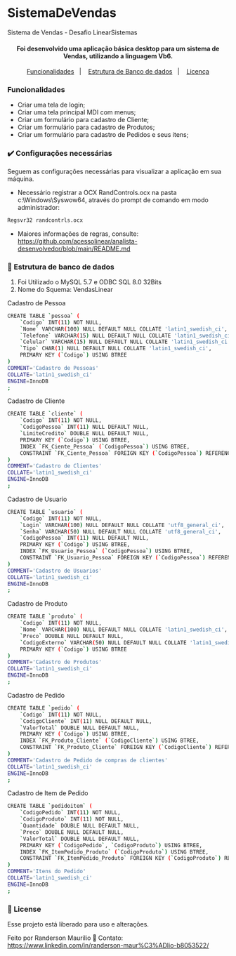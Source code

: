 # SistemaDeVendas
Sistema de Vendas - Desafio LinearSistemas

<h4 align="center">
  Foi desenvolvido uma aplicação básica desktop para um sistema de Vendas, utilizando a linguagem Vb6.
</h4>

<p align="center">
  <a href="#funcionalidades">Funcionalidades</a>&nbsp;&nbsp;&nbsp;|&nbsp;&nbsp;&nbsp;
  <a href="#EstruturaDB">Estrutura de Banco de dados</a>&nbsp;&nbsp;&nbsp;|&nbsp;&nbsp;&nbsp;
  <a href="#memo-license">Licença</a>
</p>

### Funcionalidades

- Criar uma tela de login;
- Criar uma tela principal MDI com menus;
- Criar um formulário para cadastro de Cliente;
- Criar um formulário para cadastro de Produtos;
- Criar um formulário para cadastro de Pedidos e seus itens;

### :heavy_check_mark: Configurações necessárias

Seguem as configurações necessárias para visualizar a aplicação em sua máquina.

-  Necessário registrar a OCX RandControls.ocx na pasta c:\Windows\Syswow64, através do prompt de comando em modo administrador:
```bash
Regsvr32 randcontrls.ocx
```
- Maiores informações de regras, consulte: </br>
https://github.com/acessolinear/analista-desenvolvedor/blob/main/README.md

### <h3 id="EstruturaDB">🎲 Estrutura de banco de dados</h3>
1. Foi Utilizado o MySQL 5.7 e ODBC SQL 8.0 32Bits
2. Nome do Squema: VendasLinear

Cadastro de Pessoa
```bash
CREATE TABLE `pessoa` (
	`Codigo` INT(11) NOT NULL,
	`Nome` VARCHAR(100) NULL DEFAULT NULL COLLATE 'latin1_swedish_ci',
	`Telefone` VARCHAR(15) NULL DEFAULT NULL COLLATE 'latin1_swedish_ci',
	`Celular` VARCHAR(15) NULL DEFAULT NULL COLLATE 'latin1_swedish_ci',
	`Tipo` CHAR(1) NULL DEFAULT NULL COLLATE 'latin1_swedish_ci',
	PRIMARY KEY (`Codigo`) USING BTREE
)
COMMENT='Cadastro de Pessoas'
COLLATE='latin1_swedish_ci'
ENGINE=InnoDB
;
```
Cadastro de Cliente
```bash
CREATE TABLE `cliente` (
	`Codigo` INT(11) NOT NULL,
	`CodigoPessoa` INT(11) NULL DEFAULT NULL,
	`LimiteCredito` DOUBLE NULL DEFAULT NULL,
	PRIMARY KEY (`Codigo`) USING BTREE,
	INDEX `FK_Ciente_Pessoa` (`CodigoPessoa`) USING BTREE,
	CONSTRAINT `FK_Ciente_Pessoa` FOREIGN KEY (`CodigoPessoa`) REFERENCES `vendaslinear`.`pessoa` (`Codigo`) ON UPDATE RESTRICT ON DELETE RESTRICT
)
COMMENT='Cadastro de Clientes'
COLLATE='latin1_swedish_ci'
ENGINE=InnoDB
;
```
Cadastro de Usuario
```bash
CREATE TABLE `usuario` (
	`Codigo` INT(11) NOT NULL,
	`Login` VARCHAR(100) NULL DEFAULT NULL COLLATE 'utf8_general_ci',
	`Senha` VARCHAR(50) NULL DEFAULT NULL COLLATE 'utf8_general_ci',
	`CodigoPessoa` INT(11) NULL DEFAULT NULL,
	PRIMARY KEY (`Codigo`) USING BTREE,
	INDEX `FK_Usuario_Pessoa` (`CodigoPessoa`) USING BTREE,
	CONSTRAINT `FK_Usuario_Pessoa` FOREIGN KEY (`CodigoPessoa`) REFERENCES `vendaslinear`.`pessoa` (`Codigo`) ON UPDATE RESTRICT ON DELETE RESTRICT
)
COMMENT='Cadastro de Usuarios'
COLLATE='latin1_swedish_ci'
ENGINE=InnoDB
;
```
Cadastro de Produto
```bash
CREATE TABLE `produto` (
	`Codigo` INT(11) NOT NULL,
	`Nome` VARCHAR(100) NULL DEFAULT NULL COLLATE 'latin1_swedish_ci',
	`Preco` DOUBLE NULL DEFAULT NULL,
	`CodigoExterno` VARCHAR(50) NULL DEFAULT NULL COLLATE 'latin1_swedish_ci',
	PRIMARY KEY (`Codigo`) USING BTREE
)
COMMENT='Cadastro de Produtos'
COLLATE='latin1_swedish_ci'
ENGINE=InnoDB
;
```
Cadastro de Pedido
```bash
CREATE TABLE `pedido` (
	`Codigo` INT(11) NOT NULL,
	`CodigoCliente` INT(11) NULL DEFAULT NULL,
	`ValorTotal` DOUBLE NULL DEFAULT NULL,
	PRIMARY KEY (`Codigo`) USING BTREE,
	INDEX `FK_Produto_Cliente` (`CodigoCliente`) USING BTREE,
	CONSTRAINT `FK_Produto_Cliente` FOREIGN KEY (`CodigoCliente`) REFERENCES `vendaslinear`.`cliente` (`Codigo`) ON UPDATE RESTRICT ON DELETE RESTRICT
)
COMMENT='Cadastro de Pedido de compras de clientes'
COLLATE='latin1_swedish_ci'
ENGINE=InnoDB
;
```
Cadastro de Item de Pedido
```bash
CREATE TABLE `pedidoitem` (
	`CodigoPedido` INT(11) NOT NULL,
	`CodigoProduto` INT(11) NOT NULL,
	`Quantidade` DOUBLE NULL DEFAULT NULL,
	`Preco` DOUBLE NULL DEFAULT NULL,
	`ValorTotal` DOUBLE NULL DEFAULT NULL,
	PRIMARY KEY (`CodigoPedido`, `CodigoProduto`) USING BTREE,
	INDEX `FK_ItemPedido_Produto` (`CodigoProduto`) USING BTREE,
	CONSTRAINT `FK_ItemPedido_Produto` FOREIGN KEY (`CodigoProduto`) REFERENCES `vendaslinear`.`produto` (`Codigo`) ON UPDATE RESTRICT ON DELETE RESTRICT
)
COMMENT='Itens do Pedido'
COLLATE='latin1_swedish_ci'
ENGINE=InnoDB
;
```

### :memo: License
Esse projeto está liberado para uso e alterações.


Feito por Randerson Maurilio 🖤 Contato: https://www.linkedin.com/in/randerson-maur%C3%ADlio-b8053522/

